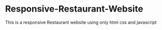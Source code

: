# Responsive-Restaurant-Website
This is a responsive Restaurant website using only html css and javascript
